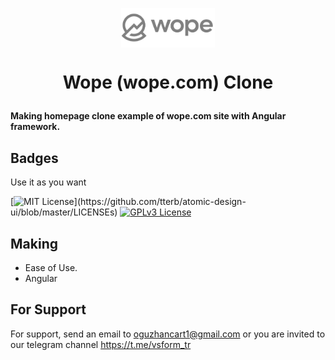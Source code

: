  
<p align="center"><img src="./src/assets/logo.png" align="center" width="150"></p>

 
# <p align="center"> Wope (wope.com) Clone </p>
 <b align="center">Making homepage clone example of wope.com site with Angular framework.</b>
 

## Badges

Use it as you want

[![MIT License](https://img.shields.io/apm/l/atomic-design-ui.svg?)](https://github.com/tterb/atomic-design-ui/blob/master/LICENSEs)
[![GPLv3 License](https://img.shields.io/badge/License-GPL%20v3-yellow.svg)](https://opensource.org/licenses/)
 
## Making
- Ease of Use.
- Angular  
## For Support
For support, send an email to oguzhancart1@gmail.com or you are invited to our telegram channel https://t.me/vsform_tr  
